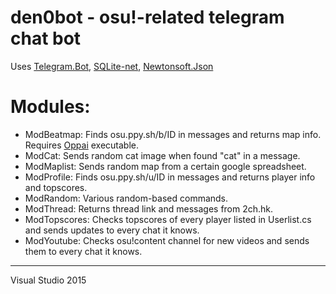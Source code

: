den0bot - osu!-related telegram chat bot
==============

Uses [Telegram.Bot](https://github.com/TelegramBots/telegram.bot), [SQLite-net](https://github.com/praeclarum/sqlite-net), [Newtonsoft.Json](https://www.newtonsoft.com/json)

# Modules: 
 * ModBeatmap: Finds osu.ppy.sh/b/ID in messages and returns map info. Requires [Oppai](https://github.com/Francesco149/oppai) executable.
 * ModCat: Sends random cat image when found "cat" in a message.
 * ModMaplist: Sends random map from a certain google spreadsheet.
 * ModProfile: Finds osu.ppy.sh/u/ID in messages and returns player info and topscores.
 * ModRandom: Various random-based commands.
 * ModThread: Returns thread link and messages from 2ch.hk.
 * ModTopscores: Checks topscores of every player listed in Userlist.cs and sends updates to every chat it knows.
 * ModYoutube: Checks osu!content channel for new videos and sends them to every chat it knows.
 
---
Visual Studio 2015
